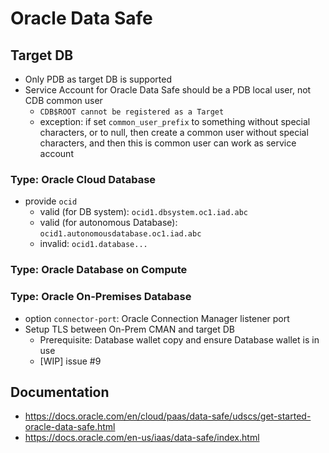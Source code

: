 # Oracle Data Safe


## Target DB
- Only PDB as target DB is supported
- Service Account for Oracle Data Safe should be a PDB local user, not CDB common user
   - `CDB$ROOT cannot be registered as a Target`
   - exception: if set `common_user_prefix` to something without special characters, or to null, then create a common user without special characters, and then this is common user can work as service account
### Type: Oracle Cloud Database

- provide `ocid`
  - valid (for DB system): `ocid1.dbsystem.oc1.iad.abc`
  - valid (for autonomous Database): `ocid1.autonomousdatabase.oc1.iad.abc`
  - invalid: `ocid1.database...`
  
### Type: Oracle Database on Compute

### Type: Oracle On-Premises Database
- option `connector-port`: Oracle Connection Manager listener port
- Setup TLS between On-Prem CMAN and target DB
    - Prerequisite: Database wallet copy and ensure Database wallet is in use 
   - [WIP] issue #9




## Documentation
- https://docs.oracle.com/en/cloud/paas/data-safe/udscs/get-started-oracle-data-safe.html
- https://docs.oracle.com/en-us/iaas/data-safe/index.html
